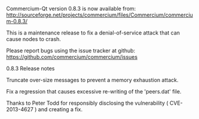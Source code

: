 Commercium-Qt version 0.8.3 is now available from:
  http://sourceforge.net/projects/commercium/files/Commercium/commercium-0.8.3/

This is a maintenance release to fix a denial-of-service attack that
can cause nodes to crash.

Please report bugs using the issue tracker at github:
  https://github.com/commercium/commercium/issues

0.8.3 Release notes

Truncate over-size messages to prevent a memory exhaustion attack.

Fix a regression that causes excessive re-writing of the 'peers.dat' file.


Thanks to Peter Todd for responsibly disclosing the vulnerability
( CVE-2013-4627 ) and creating a fix.
